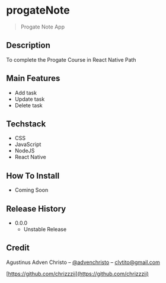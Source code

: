 # progateNote
> Progate Note App

## Description
To complete the Progate Course in React Native Path

## Main Features

- Add task
- Update task
- Delete task

## Techstack

- CSS
- JavaScript
- NodeJS
- React Native

## How To Install

- Coming Soon

## Release History

- 0.0.0
  - Unstable Release
  
## Credit

Agustinus Adven Christo – [@advenchristo](https://www.instagram.com/advenchristo/) – clvtito@gmail.com

[https://github.com/chrizzzii](https://github.com/chrizzzii)  
